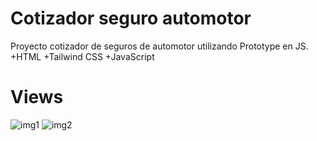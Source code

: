 # Cotizador seguro automotor
Proyecto cotizador de seguros de automotor utilizando Prototype en JS.
+HTML +Tailwind CSS +JavaScript

# Views
![img1](https://user-images.githubusercontent.com/84545725/153331027-720d479c-2867-45f8-a9b0-31fdedb75d0f.jpg)
![img2](https://user-images.githubusercontent.com/84545725/153331035-65008b9e-0f4b-41a3-8672-d708160a0f73.jpg)
